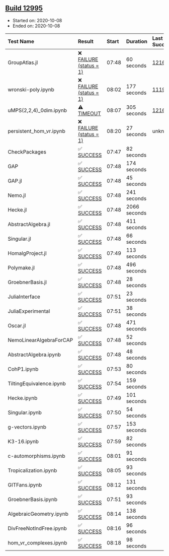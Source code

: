 ## [Build 12995](https://oscarci.mathematik.uni-kl.de/job/oscar/12995/)

* Started on: 2020-10-08
* Ended on: 2020-10-08

| Test Name    | Result | Start | Duration | Last Success | First Failure |
|:-------------|:-------|:------|:---------|:-------------|:--------------|
| GroupAtlas.jl | ❌ [FAILURE (status = 1)](https://oscarci.mathematik.uni-kl.de/job/oscar/12995/artifact/logs/build-12995/GroupAtlas.jl.log) | 07:48 | 60 seconds | [12167](https://oscarci.mathematik.uni-kl.de/job/oscar/12167/) | [12168](https://oscarci.mathematik.uni-kl.de/job/oscar/12168/) |
| wronski-poly.ipynb | ❌ [FAILURE (status = 1)](https://oscarci.mathematik.uni-kl.de/job/oscar/12995/artifact/logs/build-12995/wronski-poly.ipynb.log) | 08:02 | 177 seconds | [11192](https://oscarci.mathematik.uni-kl.de/job/oscar/11192/) | [11193](https://oscarci.mathematik.uni-kl.de/job/oscar/11193/) |
| uMPS(2,2,4)_0dim.ipynb | ⚠ [TIMEOUT](https://oscarci.mathematik.uni-kl.de/job/oscar/12995/artifact/logs/build-12995/uMPS-2-2-4-_0dim.ipynb.log) | 08:07 | 305 seconds | [12167](https://oscarci.mathematik.uni-kl.de/job/oscar/12167/) | [12168](https://oscarci.mathematik.uni-kl.de/job/oscar/12168/) |
| persistent_hom_vr.ipynb | ❌ [FAILURE (status = 1)](https://oscarci.mathematik.uni-kl.de/job/oscar/12995/artifact/logs/build-12995/persistent_hom_vr.ipynb.log) | 08:20 | 27 seconds | unknown | unknown |
| CheckPackages | ✅ [SUCCESS](https://oscarci.mathematik.uni-kl.de/job/oscar/12995/artifact/logs/build-12995/CheckPackages.log) | 07:47 | 82 seconds |  |  |
| GAP | ✅ [SUCCESS](https://oscarci.mathematik.uni-kl.de/job/oscar/12995/artifact/logs/build-12995/GAP.log) | 07:48 | 174 seconds |  |  |
| GAP.jl | ✅ [SUCCESS](https://oscarci.mathematik.uni-kl.de/job/oscar/12995/artifact/logs/build-12995/GAP.jl.log) | 07:48 | 45 seconds |  |  |
| Nemo.jl | ✅ [SUCCESS](https://oscarci.mathematik.uni-kl.de/job/oscar/12995/artifact/logs/build-12995/Nemo.jl.log) | 07:48 | 241 seconds |  |  |
| Hecke.jl | ✅ [SUCCESS](https://oscarci.mathematik.uni-kl.de/job/oscar/12995/artifact/logs/build-12995/Hecke.jl.log) | 07:48 | 2066 seconds |  |  |
| AbstractAlgebra.jl | ✅ [SUCCESS](https://oscarci.mathematik.uni-kl.de/job/oscar/12995/artifact/logs/build-12995/AbstractAlgebra.jl.log) | 07:48 | 411 seconds |  |  |
| Singular.jl | ✅ [SUCCESS](https://oscarci.mathematik.uni-kl.de/job/oscar/12995/artifact/logs/build-12995/Singular.jl.log) | 07:48 | 66 seconds |  |  |
| HomalgProject.jl | ✅ [SUCCESS](https://oscarci.mathematik.uni-kl.de/job/oscar/12995/artifact/logs/build-12995/HomalgProject.jl.log) | 07:49 | 113 seconds |  |  |
| Polymake.jl | ✅ [SUCCESS](https://oscarci.mathematik.uni-kl.de/job/oscar/12995/artifact/logs/build-12995/Polymake.jl.log) | 07:48 | 496 seconds |  |  |
| GroebnerBasis.jl | ✅ [SUCCESS](https://oscarci.mathematik.uni-kl.de/job/oscar/12995/artifact/logs/build-12995/GroebnerBasis.jl.log) | 07:48 | 28 seconds |  |  |
| JuliaInterface | ✅ [SUCCESS](https://oscarci.mathematik.uni-kl.de/job/oscar/12995/artifact/logs/build-12995/JuliaInterface.log) | 07:51 | 23 seconds |  |  |
| JuliaExperimental | ✅ [SUCCESS](https://oscarci.mathematik.uni-kl.de/job/oscar/12995/artifact/logs/build-12995/JuliaExperimental.log) | 07:51 | 38 seconds |  |  |
| Oscar.jl | ✅ [SUCCESS](https://oscarci.mathematik.uni-kl.de/job/oscar/12995/artifact/logs/build-12995/Oscar.jl.log) | 07:48 | 471 seconds |  |  |
| NemoLinearAlgebraForCAP | ✅ [SUCCESS](https://oscarci.mathematik.uni-kl.de/job/oscar/12995/artifact/logs/build-12995/NemoLinearAlgebraForCAP.log) | 07:48 | 52 seconds |  |  |
| AbstractAlgebra.ipynb | ✅ [SUCCESS](https://oscarci.mathematik.uni-kl.de/job/oscar/12995/artifact/logs/build-12995/AbstractAlgebra.ipynb.log) | 07:48 | 48 seconds |  |  |
| CohP1.ipynb | ✅ [SUCCESS](https://oscarci.mathematik.uni-kl.de/job/oscar/12995/artifact/logs/build-12995/CohP1.ipynb.log) | 07:53 | 80 seconds |  |  |
| TiltingEquivalence.ipynb | ✅ [SUCCESS](https://oscarci.mathematik.uni-kl.de/job/oscar/12995/artifact/logs/build-12995/TiltingEquivalence.ipynb.log) | 07:54 | 159 seconds |  |  |
| Hecke.ipynb | ✅ [SUCCESS](https://oscarci.mathematik.uni-kl.de/job/oscar/12995/artifact/logs/build-12995/Hecke.ipynb.log) | 07:49 | 101 seconds |  |  |
| Singular.ipynb | ✅ [SUCCESS](https://oscarci.mathematik.uni-kl.de/job/oscar/12995/artifact/logs/build-12995/Singular.ipynb.log) | 07:50 | 54 seconds |  |  |
| g-vectors.ipynb | ✅ [SUCCESS](https://oscarci.mathematik.uni-kl.de/job/oscar/12995/artifact/logs/build-12995/g-vectors.ipynb.log) | 07:57 | 153 seconds |  |  |
| K3-16.ipynb | ✅ [SUCCESS](https://oscarci.mathematik.uni-kl.de/job/oscar/12995/artifact/logs/build-12995/K3-16.ipynb.log) | 07:59 | 82 seconds |  |  |
| c-automorphisms.ipynb | ✅ [SUCCESS](https://oscarci.mathematik.uni-kl.de/job/oscar/12995/artifact/logs/build-12995/c-automorphisms.ipynb.log) | 08:01 | 91 seconds |  |  |
| Tropicalization.ipynb | ✅ [SUCCESS](https://oscarci.mathematik.uni-kl.de/job/oscar/12995/artifact/logs/build-12995/Tropicalization.ipynb.log) | 08:05 | 93 seconds |  |  |
| GITFans.ipynb | ✅ [SUCCESS](https://oscarci.mathematik.uni-kl.de/job/oscar/12995/artifact/logs/build-12995/GITFans.ipynb.log) | 08:12 | 131 seconds |  |  |
| GroebnerBasis.ipynb | ✅ [SUCCESS](https://oscarci.mathematik.uni-kl.de/job/oscar/12995/artifact/logs/build-12995/GroebnerBasis.ipynb.log) | 07:51 | 93 seconds |  |  |
| AlgebraicGeometry.ipynb | ✅ [SUCCESS](https://oscarci.mathematik.uni-kl.de/job/oscar/12995/artifact/logs/build-12995/AlgebraicGeometry.ipynb.log) | 08:14 | 138 seconds |  |  |
| DivFreeNotIndFree.ipynb | ✅ [SUCCESS](https://oscarci.mathematik.uni-kl.de/job/oscar/12995/artifact/logs/build-12995/DivFreeNotIndFree.ipynb.log) | 08:16 | 96 seconds |  |  |
| hom_vr_complexes.ipynb | ✅ [SUCCESS](https://oscarci.mathematik.uni-kl.de/job/oscar/12995/artifact/logs/build-12995/hom_vr_complexes.ipynb.log) | 08:18 | 98 seconds |  |  |

